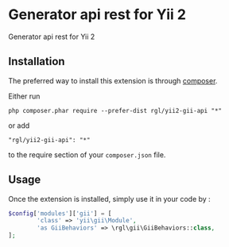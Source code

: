 Generator api rest for Yii 2
============================
Generator api rest for Yii 2

Installation
------------

The preferred way to install this extension is through [composer](http://getcomposer.org/download/).

Either run

```
php composer.phar require --prefer-dist rgl/yii2-gii-api "*"
```

or add

```
"rgl/yii2-gii-api": "*"
```

to the require section of your `composer.json` file.


Usage
-----

Once the extension is installed, simply use it in your code by  :

```php
$config['modules']['gii'] = [
        'class' => 'yii\gii\Module',
        'as GiiBehaviors' => \rgl\gii\GiiBehaviors::class,
];
```